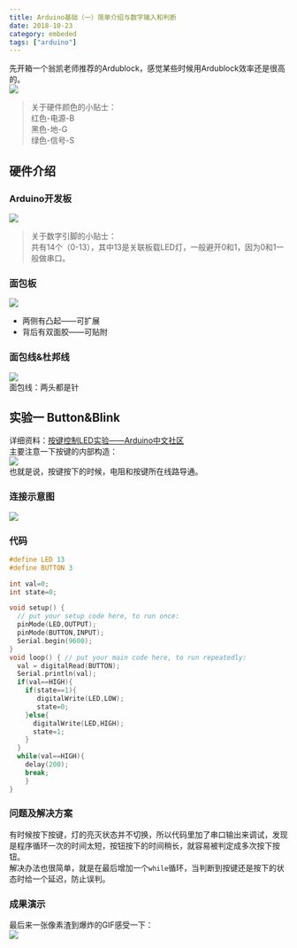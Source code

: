 ```yaml
---
title: Arduino基础（一）简单介绍与数字输入和判断
date: 2018-10-23
category: embeded
tags: ["arduino"]
---
```


先开箱一个翁凯老师推荐的Ardublock，感觉某些时候用Ardublock效率还是很高的。  
![](https://pic.rhinoc.top/15403068918334.jpg)

> 关于硬件颜色的小贴士：  
> 红色-电源-B  
> 黑色-地-G  
> 绿色-信号-S

## 硬件介绍

### Arduino开发板

![](https://pic.rhinoc.top/15403073077500.jpg)

> 关于数字引脚的小贴士：  
> 共有14个（0-13），其中13是关联板载LED灯，一般避开0和1，因为0和1一般做串口。

### 面包板

![](https://pic.rhinoc.top/15403076036764.jpg)

*   两侧有凸起——可扩展
*   背后有双面胶——可贴附

### 面包线&杜邦线

![](https://pic.rhinoc.top/15403075521960.jpg)  
面包线：两头都是针

## 实验一 Button&Blink

详细资料：[按键控制LED实验——Arduino中文社区](https://www.arduino.cn/thread-74478-1-1.html)  
主要注意一下按键的内部构造：  
![](https://pic.rhinoc.top/15404669185878.jpg)  
也就是说，按键按下的时候，电阻和按键所在线路导通。

### 连接示意图

![](https://pic.rhinoc.top/15404664290831.jpg)

### 代码

```c
#define LED 13 
#define BUTTON 3 

int val=0; 
int state=0; 

void setup() { 
  // put your setup code here, to run once: 
  pinMode(LED,OUTPUT); 
  pinMode(BUTTON,INPUT);  
  Serial.begin(9600);
}
void loop() { // put your main code here, to run repeatedly: 
  val = digitalRead(BUTTON);
  Serial.println(val);
  if(val==HIGH){
    if(state==1){
       digitalWrite(LED,LOW);
       state=0;
    }else{
      digitalWrite(LED,HIGH);
      state=1;
    }
  }
  while(val==HIGH){
    delay(200);
    break;
    }
} 
```

### 问题及解决方案

有时候按下按键，灯的亮灭状态并不切换，所以代码里加了串口输出来调试，发现是程序循环一次的时间太短，按钮按下的时间稍长，就容易被判定成多次按下按钮。  
解决办法也很简单，就是在最后增加一个`while`循环，当判断到按键还是按下的状态时给一个延迟，防止误判。

### 成果演示

最后来一张像素渣到爆炸的GIF感受一下：  
![](https://pic.rhinoc.top/soogif1%203.gif)


